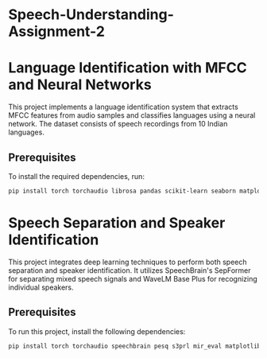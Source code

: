 # Speech-Understanding-Assignment-2
# Language Identification with MFCC and Neural Networks

This project implements a language identification system that extracts MFCC features from audio samples and classifies languages using a neural network. The dataset consists of speech recordings from 10 Indian languages.
## Prerequisites

To install the required dependencies, run:

```bash
pip install torch torchaudio librosa pandas scikit-learn seaborn matplotlib kagglehub
```

# Speech Separation and Speaker Identification

This project integrates deep learning techniques to perform both speech separation and speaker identification. It utilizes SpeechBrain's SepFormer for separating mixed speech signals and WaveLM Base Plus for recognizing individual speakers.
## Prerequisites

To run this project, install the following dependencies:

```bash
pip install torch torchaudio speechbrain pesq s3prl mir_eval matplotlib
```
